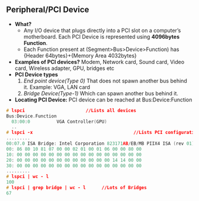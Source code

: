 ## Peripheral/PCI Device
- **What?** 
  - Any I/O device that plugs directly into a PCI slot on a computer’s motherboard. Each PCI Device is represented using **4096bytes Function**.
  - Each Function present at (Segment>Bus>Device>Function) has {Header 64bytes}+{Memory Area 4032bytes}
- **Examples of PCI devices?** Modem, Network card, Sound card, Video card, Wireless adapter, GPU, bridges etc
- **PCI Device types**
  1. *End point device(Type 0)* That does not spawn another bus behind it. Example: VGA, LAN card
  2. *Bridge Device(Type-1)* Which can spawn another bus behind it.
- **Locating PCI Device:** PCI device can be reached at Bus:Device:Function
```c
# lspci                       //Lists all devices
Bus:Device.Function
  03:00:0          VGA Controller(GPU)
  ..
# lspci -x										//Lists PCI configuration space for each device
.........
00:07.0	ISA Bridge: Intel Corporation 823171AB/EB/MB PIIX4 ISA (rev 01)
00: 86 80 10 81 07 00 00 02 01 00 01 06 00 00 80 00
10: 00 00 00 00 00 00 00 00 00 00 00 00 00 00 00 00 
20: 00 00 00 00 00 00 00 00 00 00 00 00 14 14 00 00
30: 00 00 00 00 00 00 00 00 00 00 00 00 00 00 00 00
.........
# lspci | wc - l
100
# lspci | grep bridge | wc - l      //Lots of Bridges
67
```
